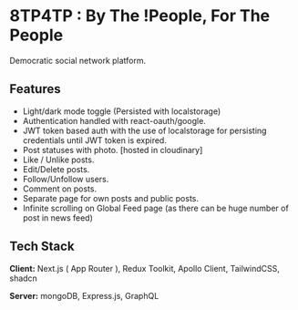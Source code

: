 # 8TP4TP : By The !People, For The People

Democratic social network platform.

## Features

- Light/dark mode toggle (Persisted with localstorage)
- Authentication handled with react-oauth/google.
- JWT token based auth with the use of localstorage for persisting credentials until JWT token is expired.
- Post statuses with photo. [hosted in cloudinary]
- Like / Unlike posts.
- Edit/Delete posts.
- Follow/Unfollow users.
- Comment on posts.
- Separate page for own posts and public posts.
- Infinite scrolling on Global Feed page (as there can be huge number of post in news feed)

## Tech Stack

**Client:** Next.js ( App Router ), Redux Toolkit, Apollo Client, TailwindCSS, shadcn

**Server:** mongoDB, Express.js, GraphQL
